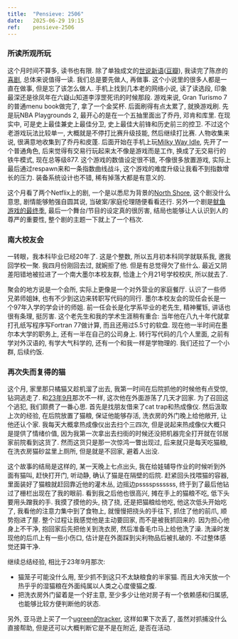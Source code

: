 ```yaml
---
title:  "Pensieve: 2506"
date:   2025-06-29 19:15
ref:    pensieve-2506
---
```


### 所读所观所玩

这个月时间不算多, 读书也有限. 除了单独成文的[世说新语](/2025/ssxy.html)([豆瓣](https://book.douban.com/subject/30194846/)), 我读完了陈彦的[喜剧](https://book.douban.com/subject/35380313/), 总体来说值得一读. 我们总是要先做人, 再做事. 这个小说里的很多人都是一直在做事, 但是忘了该怎么做人. 手机上找到几本老的网络小说, 读了读选段, 印象最深还是徐凤年在六嶷山知道李淳罡死讯的时候那段. 游戏来说, Gran Turismo 7的普通menu book做完了, 拿了一个金奖杯. 后面刷得有点太累了, 就换游戏刷. 先是玩NBA Playgrounds 2, 最开心的是在一个五抽里面出了乔丹, 邓肯和库里. 在现实中, 可是史上最佳兼史上最佳分卫, 史上最佳大前锋和历史前三的控卫. 不过这个老游戏玩法比较单一, 大概就是不停打比赛升级技能, 然后继续打比赛. 人物收集来说, 很满意地收集到了乔丹和皮蓬. 后面开始在手机上玩[Milky Way Idle](https://www.milkywayidle.com), 先开了一个普通角色, 后来觉得有交易行玩起来太不像是游戏而是工作, 换成了无交易行的铁牛模式, 现在总等级877. 这个游戏的数值设定很不错, 不像很多放置游戏, 实际上最后通过respawn来和一条指数曲线战斗, 这个游戏的难度升级让我看不到指数增长的压力. 装备系统设计也不错, 稀有掉落大都是有意义的.

这个月看了两个Netflix上的剧, 一个是以悉尼为背景的[North Shore](https://www.netflix.com/browse?jbv=82032522), 这个剧没什么意思, 剧情能够勉强自圆其说, 当破案/家庭伦理随便看看还行. 另外一个剧是[鱿鱼游戏的最终季](https://www.netflix.com/title/81040344), 最后一个舞台/节目的设定真的很厉害, 结局也能够让人认识到人的尊严的重要性, 整个剧的主题一下就上了一个档次.

### 南大校友会

一转眼，我本科毕业已经20年了. 这是个整数, 所以五月初本科同学就联系我, 邀我回学校一聚. 我四月份刚回去过, 就婉拒了他. 但是有总觉得欠了些什么. 最近又阴差阳错地被拉进了一个南大墨尔本校友群, 恰逢上个月21号学校校庆, 所以就去了. 

聚会的地方说是一个会所, 实际上更像是一个对外营业的家庭餐厅. 认识了一些师兄弟师姐妹, 也有不少到这边来转职写代码的同行. 墨尔本校友会的现任会长是一个97年入学的学会计的师姐. 前一任会长是化学系毕业的老先生, 精神矍铄, 讲话也很有条理, 挺厉害. 这个老先生和我的学术生涯稍有重合: 当年他在八九十年代就拿打孔纸写程序写Fortran 77做计算, 而且还用过5.5寸的软盘. 现在他一半时间在墨尔本大学的职务上, 还有一半在自己的公司身上. 转行写代码的几个人里面, 之前有学对外汉语的, 有学大气科学的, 还有一个和我一样是学物理的. 我们还拉了一个小群, 后续约饭.

### 再次失而复得的猫

这个月, 家里那只橘猫又趁机溜了出去, 我第一时间在后院抓他的时候他有点受惊, 钻洞逃走了. 和[23年9月](/2023/pensieve-2309.html)那次不一样, 这次他在外面游荡了几天才回家. 为了召回这个逃犯, 我们颇费了一番心思. 首先是找朋友借来了cat trap和热成像仪. 然后汲取上次的经验, 在后院放置了猫粮, 保证他能够存活, 洗衣房的外门晚上给他敞开, 让他还认个家. 我每天大概拿热成像仪出去扫个三四次, 但是说起来热成像仪大概只是提供了情绪价值, 因为我第一次拿出去扫街的时候还没把机器完全打开就在邻居家前院看到这货了. 然而这货只是那一次惊鸿一瞥出现过, 后来就只是每天吃猫粮, 在洗衣房猫砂盆里上厕所, 但是就是不回家, 避着人出没.

这个故事的结局是这样的, 某一天晚上七点出头, 我在给娃辅导作业的时候听到外面有猫叫, 赶快打开门, 听动静, 确认了猫是在隔壁的后院. 赶紧回头找喂猫的容器, 里面装好了猫粮就赶回靠近他的灌木丛, 边摇边psssspssssss, 终于到了最后他钻过了栅栏出现在了我的眼前. 看到我之后他也很高兴, 摊在手上的猫粮不吃, 低下头要用头蹭我的手. 我摸了摸他的头, 挠了挠, 还是把猫粮给他吃, 他这次低头开始吃了, 我看他的注意力集中到了食物上, 就慢慢把挠头的手往下, 抓住了他的前爪, 顺势抱进了屋. 整个过程让我感觉他是主动要回家, 而不是被我抓回来的. 因为担心他身上不干净, 抱回家后先把他关到洗衣房, 然后准备毛巾马上给他洗了澡. 洗澡时发现他的后爪上有一些小伤口, 估计是在外面踩到尖利物品后被扎破的. 不过整体感觉还算干净.

继续总结经验, 相比于23年9月那次:

* 猫笼子可能没什么用, 至少抓不到这只不太缺粮食的半家猫. 而且大冷天放一个热乎乎的湿猫粮在外面纯属以人类之心度傻猫之腹.
* 把洗衣房外门留着是一个好主意, 至少多少让他对房子有一个依赖感和归属感, 也能够比较方便判断他的状态.

另外, 亚马逊上买了一个[ugreen的tracker](https://www.amazon.com.au/dp/B0D53RXMB1), 这样如果下次丢了, 虽然对抓捕没什么直接帮助, 但是还可以大概判断它是不是在附近, 是否在活动.
